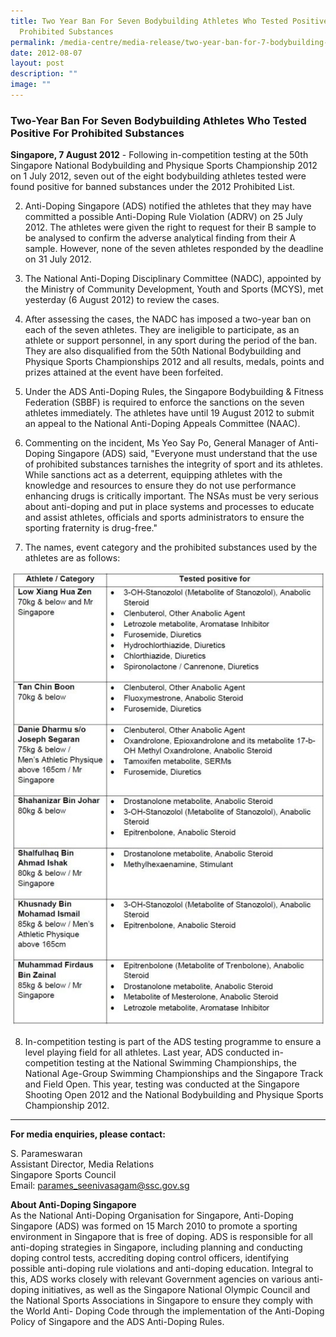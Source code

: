 ```yaml
---
title: Two Year Ban For Seven Bodybuilding Athletes Who Tested Positive For
  Prohibited Substances
permalink: /media-centre/media-release/two-year-ban-for-7-bodybuilding-athletes-who-tested-positive/
date: 2012-08-07
layout: post
description: ""
image: ""
---
```

### **Two-Year Ban For Seven Bodybuilding Athletes Who Tested Positive For Prohibited Substances**

**Singapore, 7 August 2012** - Following in-competition testing at the 50th Singapore National Bodybuilding and Physique Sports Championship 2012 on 1 July 2012, seven out of the eight bodybuilding athletes tested were found positive for banned substances under the 2012 Prohibited List.

2. Anti-Doping Singapore (ADS) notified the athletes that they may have committed a possible Anti-Doping Rule Violation (ADRV) on 25 July 2012. The athletes were given the right to request for their B sample to be analysed to confirm the adverse analytical finding from their A sample. However, none of the seven athletes responded by the deadline on 31 July 2012.

3. The National Anti-Doping Disciplinary Committee (NADC), appointed by the Ministry of Community Development, Youth and Sports (MCYS), met yesterday (6 August 2012) to review the cases.

4. After assessing the cases, the NADC has imposed a two-year ban on each of the seven athletes. They are ineligible to participate, as an athlete or support personnel, in any sport during the period of the ban. They are also disqualified from the 50th National Bodybuilding and Physique Sports Championships 2012 and all results, medals, points and prizes attained at the event have been forfeited.

5. Under the ADS Anti-Doping Rules, the Singapore Bodybuilding & Fitness Federation (SBBF) is required to enforce the sanctions on the seven athletes immediately. The athletes have until 19 August 2012 to submit an appeal to the National Anti-Doping Appeals Committee (NAAC).

6. Commenting on the incident, Ms Yeo Say Po, General Manager of Anti-Doping Singapore (ADS) said, "Everyone must understand that the use of prohibited substances tarnishes the integrity of sport and its athletes. While sanctions act as a deterrent, equipping athletes with the knowledge and resources to ensure they do not use performance enhancing drugs is critically important. The NSAs must be very serious about anti-doping and put in place systems and processes to educate and assist athletes, officials and sports administrators to ensure the sporting fraternity is drug-free."

7. The names, event category and the prohibited substances used by the athletes are as follows:

![](/images/Media%20Centre/Media%20Release/2012/Aug/TWOYEARBANFORSEVENBODYBUILDINGATHLETESWHOTESTEDPOSTIVEFORPROHIBITEDSUBSTANCESMainPar0040Imagegif.gif)

8. In-competition testing is part of the ADS testing programme to ensure a level playing field for all athletes. Last year, ADS conducted in-competition testing at the National Swimming Championships, the National Age-Group Swimming Championships and the Singapore Track and Field Open. This year, testing was conducted at the Singapore Shooting Open 2012 and the National Bodybuilding and Physique Sports Championship 2012.

---

**For media enquiries, please contact:**

S. Parameswaran
<br>Assistant Director, Media Relations
<br>Singapore Sports Council
<br>Email: [parames_seenivasagam@ssc.gov.sg](parames_seenivasagam@ssc.gov.sg)

**About Anti-Doping Singapore**
<br>
As the National Anti-Doping Organisation for Singapore, Anti-Doping Singapore (ADS) was formed on 15 March 2010 to promote a sporting environment in Singapore that is free of doping. ADS is responsible for all anti-doping strategies in Singapore, including planning and conducting doping control tests, accrediting doping control officers, identifying possible anti-doping rule violations and anti-doping education. Integral to this, ADS works closely with relevant Government agencies on various anti-doping initiatives, as well as the Singapore National Olympic Council and the National Sports Associations in Singapore to ensure they comply with the World Anti- Doping Code through the implementation of the Anti-Doping Policy of Singapore and the ADS Anti-Doping Rules.